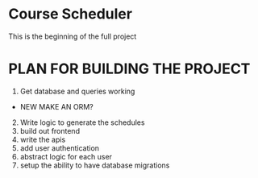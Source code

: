 # Course Scheduler 

This is the beginning of the full project

# PLAN FOR BUILDING THE PROJECT
1. Get database and queries working
- NEW MAKE AN ORM?
2. Write logic to generate the schedules
3. build out frontend
4. write the apis
5. add user authentication
6. abstract logic for each user
7. setup the ability to have database migrations